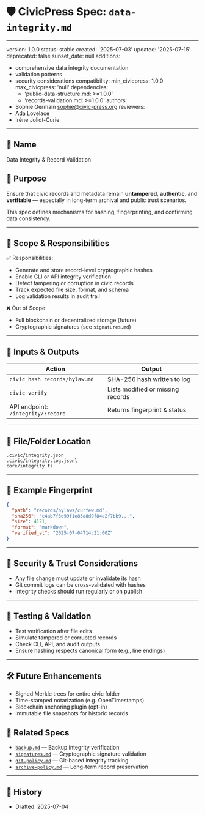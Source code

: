 # 🛡️ CivicPress Spec: `data-integrity.md`

---
version: 1.0.0
status: stable
created: '2025-07-03'
updated: '2025-07-15'
deprecated: false
sunset_date: null
additions:

- comprehensive data integrity documentation
- validation patterns
- security considerations
compatibility:
  min_civicpress: 1.0.0
  max_civicpress: 'null'
  dependencies:
  - 'public-data-structure.md: >=1.0.0'
  - 'records-validation.md: >=1.0.0'
authors:
- Sophie Germain <sophie@civic-press.org>
reviewers:
- Ada Lovelace
- Irène Joliot-Curie

---

## 📛 Name

Data Integrity & Record Validation

## 🎯 Purpose

Ensure that civic records and metadata remain **untampered**, **authentic**, and
**verifiable** — especially in long-term archival and public trust scenarios.

This spec defines mechanisms for hashing, fingerprinting, and confirming data
consistency.

---

## 🧩 Scope & Responsibilities

✅ Responsibilities:

- Generate and store record-level cryptographic hashes
- Enable CLI or API integrity verification
- Detect tampering or corruption in civic records
- Track expected file size, format, and schema
- Log validation results in audit trail

❌ Out of Scope:

- Full blockchain or decentralized storage (future)
- Cryptographic signatures (see `signatures.md`)

---

## 🔗 Inputs & Outputs

| Action                             | Output                            |
| ---------------------------------- | --------------------------------- |
| `civic hash records/bylaw.md`      | SHA-256 hash written to log       |
| `civic verify`                     | Lists modified or missing records |
| API endpoint: `/integrity/:record` | Returns fingerprint & status      |

---

## 📂 File/Folder Location

```
.civic/integrity.json
.civic/integrity.log.jsonl
core/integrity.ts
```

---

## 📝 Example Fingerprint

```json
{
  "path": "records/bylaws/curfew.md",
  "sha256": "c4ab7f3d99f1e83a8d9f84e2f7bb9...",
  "size": 4121,
  "format": "markdown",
  "verified_at": "2025-07-04T14:21:00Z"
}
```

---

## 🔐 Security & Trust Considerations

- Any file change must update or invalidate its hash
- Git commit logs can be cross-validated with hashes
- Integrity checks should run regularly or on publish

---

## 🧪 Testing & Validation

- Test verification after file edits
- Simulate tampered or corrupted records
- Check CLI, API, and audit outputs
- Ensure hashing respects canonical form (e.g., line endings)

---

## 🛠️ Future Enhancements

- Signed Merkle trees for entire civic folder
- Time-stamped notarization (e.g. OpenTimestamps)
- Blockchain anchoring plugin (opt-in)
- Immutable file snapshots for historic records

## 🔗 Related Specs

- [`backup.md`](./backup.md) — Backup integrity verification
- [`signatures.md`](./signatures.md) — Cryptographic signature validation
- [`git-policy.md`](./git-policy.md) — Git-based integrity tracking
- [`archive-policy.md`](./archive-policy.md) — Long-term record preservation

---

## 📅 History

- Drafted: 2025-07-04
